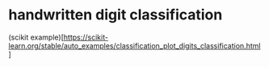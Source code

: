 # handwritten digit classification

(scikit example)[https://scikit-learn.org/stable/auto_examples/classification_plot_digits_classification.html]
